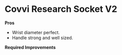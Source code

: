 # Covvi Research Socket V2

**Pros**
- Wrist diameter perfect.
- Handle strong and well sized.


**Required Improvements**
